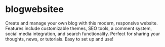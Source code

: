 # blogwebsitee
Create and manage your own blog with this modern, responsive website. Features include customizable themes, SEO tools, a comment system, social media integration, and search functionality. Perfect for sharing your thoughts, news, or tutorials. Easy to set up and use!
